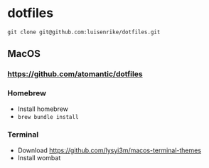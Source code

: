 # dotfiles

`git clone git@github.com:luisenrike/dotfiles.git`

## MacOS

### https://github.com/atomantic/dotfiles

### Homebrew
* Install homebrew
* `brew bundle install`

### Terminal
* Download https://github.com/lysyi3m/macos-terminal-themes
* Install wombat
